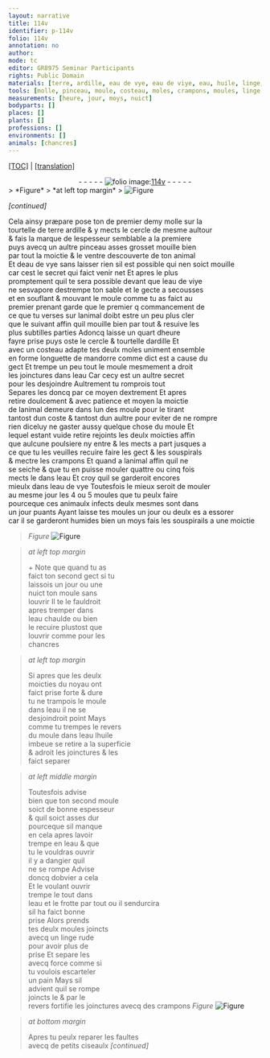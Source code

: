```yaml
---
layout: narrative
title: 114v
identifier: p-114v
folio: 114v
annotation: no
author:
mode: tc
editor: GR8975 Seminar Participants
rights: Public Domain
materials: [terre, ardille, eau de vye, eau de viye, eau, huile, linge, pain]
tools: [molle, pinceau, moule, costeau, moles, crampons, moules, linge rude, ciseaulx]
measurements: [heure, jour, moys, nuict]
bodyparts: []
places: []
plants: []
professions: []
environments: []
animals: [chancres]
---
```


 <p><a href="{{ site.baseurl }}/diplomatic/">[TOC]</a> | <a href="{{ site.baseurl }}/texts/p-114v_tl/" target="_blank">[translation]</a></p><div class="folio" align="center">- - - - - <a href="http://gallica.bnf.fr/ark:/12148/btv1b10500001g/f234.image" target="_blank"><img src="https://cu-mkp.github.io/2017-workshop-edition/assets/photo-icon.png" alt="folio image: " style="display:inline-block; margin-bottom:-3px;"/>114v</a> - - - - - </div>  
> *Figure*
> *at left top margin*
> <a href="https://drive.google.com/open?id=0B9-oNrvWdlO5dmlRQm1lTjc4aXc" target="_blank"><img src="https://cu-mkp.github.io/GR8975-edition/assets/photo-icon.png" alt="Figure" style="display:inline-block; margin-bottom:-3px;"/></a>
 
 
*[continued]*
  
Cela ainsy præpare pose ton <span class="del">de</span> premier demy <span class="tl">molle</span> sur la<br/> tourtelle de <span class="del"><span class="m">terre</span></span> <span class="m">ardille</span> & y mects le cercle de mesme aultour<br/> & fais la marque de lespesseur semblable a la premiere<br/> puys avecq un aultre <span class="tl">pinceau</span> asses grosset mouille bien<br/> par tout la moictie <span class="del">& le ventre</span> descouverte de ton animal<br/> <span class="del">Et</span> <span class="add">d<span class="m">eau de vye</span></span> sans laisser rien sil est possible qui nen soict mouille<br/> car cest le secret qui faict venir net Et apres le plus<br/> promptement quil te sera possible devant que l<span class="m">eau de viye</span><br/> <span class="del">ne</span> sesvapore destrempe ton sable et le gecte a secousses<br/> et en souflant & mouva<span class="exp">n</span>t le <span class="tl">moule</span> co<span class="exp">mm</span>e tu as faict au<br/> premier prenant garde que le <span class="del">premier q</span> commancem<span class="exp">ent</span> de<br/> ce que tu verses sur lanimal doibt estre un peu plus cler<br/> que le suivant affin quil mouille bien par tout & resuive les<br/> plus subtilles parties Adoncq laisse un quart d<span class="ms">heure</span><br/> fayre prise puys oste le cercle & tourtelle d<span class="m">ardille</span> Et<br/> avec un <span class="tl">costeau</span> adapte tes deulx <span class="tl">moles</span> uniment ensemble<br/> en forme longuette de <span class="mu">mandorre</span> co<span class="exp">mm</span>e dict est a cause du<br/> gect Et trempe un peu tout le <span class="tl">moule</span> mesmem<span class="exp">ent</span> a droit<br/> les joinctures dans l<span class="m">eau</span> Car cecy est un aultre secret<br/> pour les desjoindre Aultrement tu romprois tout<br/> Separes les doncq par ce moyen dextrement Et apres<br/> retire doulcement & avec patience et moyen la moictie<br/> de lanimal demeure dans lun des <span class="tl">moule</span> <span class="del">pour</span> le tirant<br/> tantost dun coste & tantost dun aultre pour eviter de ne rompre<br/> rien diceluy ne gaster aussy quelque chose du <span class="tl">moule</span> <span class="del">Et</span><br/> lequel estant vuide <span class="del">retire</span> rejoints les deulx moicties affin<br/> que aulcune poulsiere ny entre & les mects a part jusques a<br/> ce que tu les veuilles recuire faire les gect & les souspirals<br/> & mectre les <span class="tl">crampons</span> Et quand a lanimal affin quil ne<br/> se seiche & que tu en puisse mouler quattre ou cinq fois<br/> mects le dans l<span class="m">eau</span> Et croy quil se garderoit encores<br/> mieulx dans l<span class="m">eau de vye</span> Toutesfois le mieux seroit de mouler<br/> au mesme <span class="tmp">jour</span> les 4 ou 5 <span class="tl">moules</span> que tu peulx faire<br/> pourceque ces animaulx infects deulx mesmes sont dans<br/> un <span class="ms"><span class="tmp">jour</span></span> <span class="sn">puants</span> Ayant laisse tes <span class="tl">moules</span> un <span class="ms"><span class="tmp">jour</span></span> ou deulx <span class="del">es</span> a essorer<br/> car il se garderont humides bien un <span class="ms"><span class="tmp">moys</span></span> fais les souspirails a une moictie 
> *Figure*
> <a href="https://drive.google.com/open?id=0B9-oNrvWdlO5dkk3MW10YzNIbDg" target="_blank"><img src="https://cu-mkp.github.io/GR8975-edition/assets/photo-icon.png" alt="Figure" style="display:inline-block; margin-bottom:-3px;"/></a>
 
 
> *at left top margin*
> 
> 
>   \+ Note que quand tu as<br/> faict ton second <span class="add">gect</span> si tu<br/> laissois un <span class="ms"><span class="tmp">jour</span></span> ou une<br/> <span class="ms"><span class="tmp">nuict</span></span> ton <span class="tl">moule</span> sans<br/> louvrir Il te le fauldroit<br/> apres tremper dans<br/> l<span class="m">eau</span> chaulde ou bien<br/> le recuire plustost que<br/> louvrir co<span class="exp">mm</span>e pour les<br/> <span class="al">chancres</span>
 
> *at left top margin*
> 
> 
>   Si apres que les deulx<br/> moicties du noyau ont<br/> faict prise forte & dure<br/> tu ne trampois le <span class="tl">moule</span><br/> dans l<span class="m">eau</span> il ne se<br/> desjoindroit point Mays<br/> comme tu trempes le revers<br/> du <span class="tl">moule</span> dans l<span class="m">eau</span> l<span class="m">huile</span><br/> imbeue se retire a la superficie<br/> & adroit les joinctures & les<br/> faict separer
 
> *at left middle margin*
> 
> 
>   Toutesfois advise<br/> bien que ton second <span class="tl">moule</span><br/> soict de bonne espesseur<br/> & quil soict asses dur<br/> pourceque sil manque<br/> en cela apres lavoir<br/> trempe en l<span class="m">eau</span> & que<br/> tu le vouldras ouvrir<br/> il y a dangier quil<br/> ne se rompe Advise<br/> doncq dobvier a cela<br/> Et le voulant ouvrir<br/> trempe le tout dans<br/> l<span class="m">eau</span> <span class="add">et le frotte par tout</span> ou il sendurcira<br/> sil ha faict bonne<br/> prise Alors prends<br/> tes deulx <span class="tl">moules</span> joincts<br/> avecq un <span class="tl"><span class="m">linge</span> rude</span><br/> pour avoir plus de<br/> prise Et separe les<br/> avecq force co<span class="exp">mm</span>e si<br/> tu voulois escarteler<br/> un <span class="m">pain</span> Mays sil<br/> advient quil se rompe<br/> joincts le & par le<br/> revers fortifie les joinctures avecq des <span class="tl">crampons</span> 
> *Figure*
> <a href="https://drive.google.com/open?id=0B9-oNrvWdlO5NmZxVUxKTmhYSXM" target="_blank"><img src="https://cu-mkp.github.io/GR8975-edition/assets/photo-icon.png" alt="Figure" style="display:inline-block; margin-bottom:-3px;"/></a>
 
 
> *at bottom margin*
> 
> 
>   Apres tu peulx reparer les faultes<br/> avecq de petits <span class="tl">ciseaulx</span> 
*[continued]*
 
 
 
